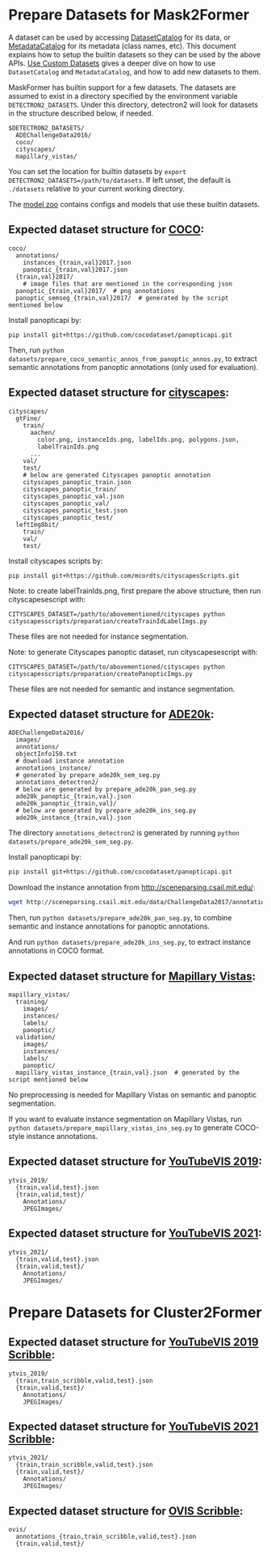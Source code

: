 # Prepare Datasets for Mask2Former

A dataset can be used by accessing [DatasetCatalog](https://detectron2.readthedocs.io/modules/data.html#detectron2.data.DatasetCatalog)
for its data, or [MetadataCatalog](https://detectron2.readthedocs.io/modules/data.html#detectron2.data.MetadataCatalog) for its metadata (class names, etc).
This document explains how to setup the builtin datasets so they can be used by the above APIs.
[Use Custom Datasets](https://detectron2.readthedocs.io/tutorials/datasets.html) gives a deeper dive on how to use `DatasetCatalog` and `MetadataCatalog`,
and how to add new datasets to them.

MaskFormer has builtin support for a few datasets.
The datasets are assumed to exist in a directory specified by the environment variable
`DETECTRON2_DATASETS`.
Under this directory, detectron2 will look for datasets in the structure described below, if needed.
```
$DETECTRON2_DATASETS/
  ADEChallengeData2016/
  coco/
  cityscapes/
  mapillary_vistas/
```

You can set the location for builtin datasets by `export DETECTRON2_DATASETS=/path/to/datasets`.
If left unset, the default is `./datasets` relative to your current working directory.

The [model zoo](https://github.com/facebookresearch/MaskFormer/blob/master/MODEL_ZOO.md)
contains configs and models that use these builtin datasets.


## Expected dataset structure for [COCO](https://cocodataset.org/#download):

```
coco/
  annotations/
    instances_{train,val}2017.json
    panoptic_{train,val}2017.json
  {train,val}2017/
    # image files that are mentioned in the corresponding json
  panoptic_{train,val}2017/  # png annotations
  panoptic_semseg_{train,val}2017/  # generated by the script mentioned below
```

Install panopticapi by:
```
pip install git+https://github.com/cocodataset/panopticapi.git
```
Then, run `python datasets/prepare_coco_semantic_annos_from_panoptic_annos.py`, to extract semantic annotations from panoptic annotations (only used for evaluation).


## Expected dataset structure for [cityscapes](https://www.cityscapes-dataset.com/downloads/):
```
cityscapes/
  gtFine/
    train/
      aachen/
        color.png, instanceIds.png, labelIds.png, polygons.json,
        labelTrainIds.png
      ...
    val/
    test/
    # below are generated Cityscapes panoptic annotation
    cityscapes_panoptic_train.json
    cityscapes_panoptic_train/
    cityscapes_panoptic_val.json
    cityscapes_panoptic_val/
    cityscapes_panoptic_test.json
    cityscapes_panoptic_test/
  leftImg8bit/
    train/
    val/
    test/
```
Install cityscapes scripts by:
```
pip install git+https://github.com/mcordts/cityscapesScripts.git
```

Note: to create labelTrainIds.png, first prepare the above structure, then run cityscapesescript with:
```
CITYSCAPES_DATASET=/path/to/abovementioned/cityscapes python cityscapesscripts/preparation/createTrainIdLabelImgs.py
```
These files are not needed for instance segmentation.

Note: to generate Cityscapes panoptic dataset, run cityscapesescript with:
```
CITYSCAPES_DATASET=/path/to/abovementioned/cityscapes python cityscapesscripts/preparation/createPanopticImgs.py
```
These files are not needed for semantic and instance segmentation.


## Expected dataset structure for [ADE20k](http://sceneparsing.csail.mit.edu/):
```
ADEChallengeData2016/
  images/
  annotations/
  objectInfo150.txt
  # download instance annotation
  annotations_instance/
  # generated by prepare_ade20k_sem_seg.py
  annotations_detectron2/
  # below are generated by prepare_ade20k_pan_seg.py
  ade20k_panoptic_{train,val}.json
  ade20k_panoptic_{train,val}/
  # below are generated by prepare_ade20k_ins_seg.py
  ade20k_instance_{train,val}.json
```

The directory `annotations_detectron2` is generated by running `python datasets/prepare_ade20k_sem_seg.py`.

Install panopticapi by:
```bash
pip install git+https://github.com/cocodataset/panopticapi.git
```

Download the instance annotation from http://sceneparsing.csail.mit.edu/:
```bash
wget http://sceneparsing.csail.mit.edu/data/ChallengeData2017/annotations_instance.tar
```

Then, run `python datasets/prepare_ade20k_pan_seg.py`, to combine semantic and instance annotations for panoptic annotations.

And run `python datasets/prepare_ade20k_ins_seg.py`, to extract instance annotations in COCO format.


## Expected dataset structure for [Mapillary Vistas](https://www.mapillary.com/dataset/vistas):
```
mapillary_vistas/
  training/
    images/
    instances/
    labels/
    panoptic/
  validation/
    images/
    instances/
    labels/
    panoptic/
  mapillary_vistas_instance_{train,val}.json  # generated by the script mentioned below
```

No preprocessing is needed for Mapillary Vistas on semantic and panoptic segmentation.

If you want to evaluate instance segmentation on Mapillary Vistas, run `python datasets/prepare_mapillary_vistas_ins_seg.py` to generate COCO-style instance annotations.


## Expected dataset structure for [YouTubeVIS 2019](https://competitions.codalab.org/competitions/20128):

```
ytvis_2019/
  {train,valid,test}.json
  {train,valid,test}/
    Annotations/
    JPEGImages/
```

## Expected dataset structure for [YouTubeVIS 2021](https://competitions.codalab.org/competitions/28988):

```
ytvis_2021/
  {train,valid,test}.json
  {train,valid,test}/
    Annotations/
    JPEGImages/
```

# Prepare Datasets for Cluster2Former

## Expected dataset structure for [YouTubeVIS 2019 Scribble](https://github.com/szlAdrian/Scribble-Datasets-for-Segmentation):

```
ytvis_2019/
  {train,train_scribble,valid,test}.json
  {train,valid,test}/
    Annotations/
    JPEGImages/
```

## Expected dataset structure for [YouTubeVIS 2021 Scribble](https://github.com/szlAdrian/Scribble-Datasets-for-Segmentation):

```
ytvis_2021/
  {train,train_scribble,valid,test}.json
  {train,valid,test}/
    Annotations/
    JPEGImages/
```

## Expected dataset structure for [OVIS Scribble](https://github.com/szlAdrian/Scribble-Datasets-for-Segmentation):

```
ovis/
  annotations_{train,train_scribble,valid,test}.json
  {train,valid,test}/
```

